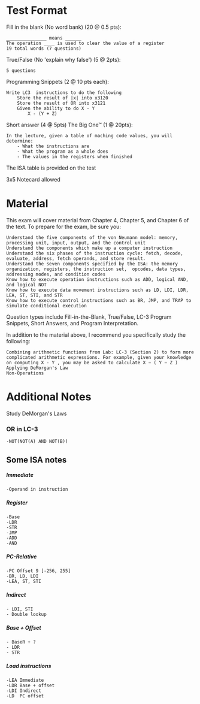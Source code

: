 # Test Format

Fill in the blank (No word bank) (20 @ 0.5 pts): 

	_______________ means ______ 
	The operation ____ is used to clear the value of a register
	19 total words (7 questions)
True/False (No 'explain why false') (5 @ 2pts): 

	5 questions 
Programming Snippets (2 @ 10 pts each):

	Write LC3  instructions to do the following
		Store the result of |x| into x3120 
		Store the result of OR into x3121 
		Given the ability to do X - Y
			X - (Y + Z)
Short answer (4 @ 5pts)
The Big One™ (1 @ 20pts):

	In the lecture, given a table of maching code values, you will determine: 
		- What the instructions are
		- What the program as a whole does
		- The values in the registers when finished
		
The ISA table is provided on the test

3x5 Notecard allowed 

# Material

This exam will cover material from Chapter 4, Chapter 5, and Chapter 6 of the text. To prepare for the exam, be sure you:

    Understand the five components of the von Neumann model: memory, processing unit, input, output, and the control unit
    Understand the components which make up a computer instruction
    Understand the six phases of the instruction cycle: fetch, decode, evaluate, address, fetch operands, and store result.
    Understand the seven components specified by the ISA: the memory organization, registers, the instruction set,  opcodes, data types, addressing modes, and condition codes
    Know how to execute operation instructions such as ADD, logical AND, and logical NOT
    Know how to execute data movement instructions such as LD, LDI, LDR, LEA, ST, STI, and STR
    Know how to execute control instructions such as BR, JMP, and TRAP to simulate conditional execution

Question types include Fill-in-the-Blank, True/False, LC-3 Program Snippets, Short Answers, and Program Interpretation.

In addition to the material above, I recommend you specifically study the following:

    Combining arithmetic functions from Lab: LC-3 (Section 2) to form more complicated arithmetic expressions. For example, given your knowledge on computing X - Y , you may be asked to calculate X − ( Y − Z )
    Applying DeMorgan's Law
    Non-Operations
    
# Additional Notes
Study DeMorgan's Laws
### OR in LC-3
	-NOT(NOT(A) AND NOT(B))

## Some ISA notes
##### Immediate
	-Operand in instruction

##### Register 
	-Base
	-LDR
	-STR
	-JMP
	-ADD
	-AND
##### PC-Relative
	-PC Offset 9 [-256, 255]
	-BR, LD, LDI
	-LEA, ST, STI 
##### Indirect 
	- LDI, STI 
	- Double lookup
##### Base + Offset
	- BaseR + ?
	- LDR
	- STR 

##### Load instructions
	-LEA Immediate
	-LDR Base + offset
	-LDI Indirect
	-LD  PC offset


